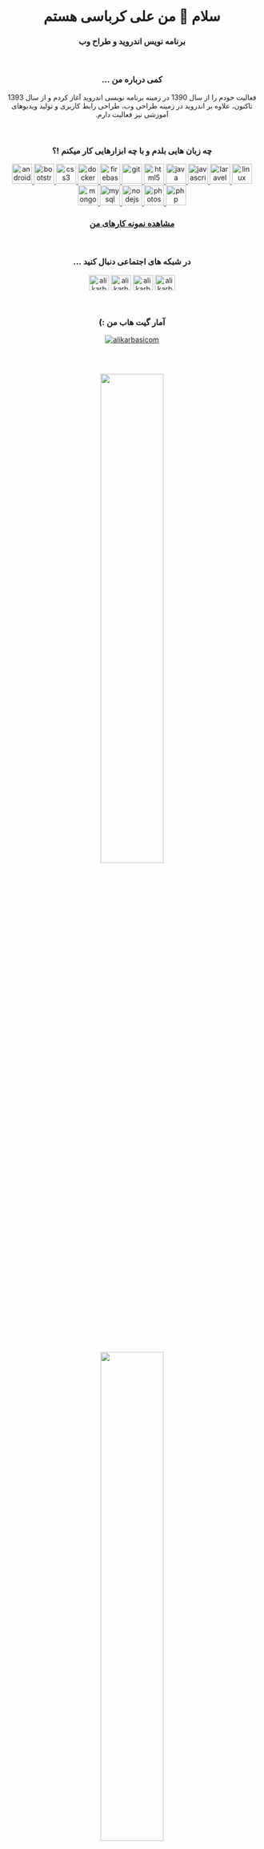 <h1 align="center">سلام 👋 من علی کرباسی هستم</h1>
<h3 align="center">برنامه نویس اندروید و طراح وب</h3>
<br>
<h3 align="center" dir="rtl">کمی درباره من ...</h3>
<p align="center" dir="rtl">فعالیت خودم را از سال 1390 در زمینه برنامه نویسی اندروید آغاز کردم و از سال 1393 تاکنون، علاوه بر اندروید در زمینه طراحی وب، طراحی رابط کاربری و تولید ویدیوهای آموزشی نیز فعالیت دارم.</p>
<br>
<h3 align="center" dir="rtl">چه زبان هایی بلدم و با چه ابزارهایی کار میکنم !؟</h3>
<p align="center"> <a href="https://developer.android.com" target="_blank"> <img src="https://devicons.github.io/devicon/devicon.git/icons/android/android-original-wordmark.svg" alt="android" width="40" height="40"/> </a> <a href="https://getbootstrap.com" target="_blank"> <img src="https://devicons.github.io/devicon/devicon.git/icons/bootstrap/bootstrap-plain.svg" alt="bootstrap" width="40" height="40"/> </a> <a href="https://www.w3schools.com/css/" target="_blank"> <img src="https://devicons.github.io/devicon/devicon.git/icons/css3/css3-original-wordmark.svg" alt="css3" width="40" height="40"/> </a> <a href="https://www.docker.com/" target="_blank"> <img src="https://devicons.github.io/devicon/devicon.git/icons/docker/docker-original-wordmark.svg" alt="docker" width="40" height="40"/> </a> <a href="https://firebase.google.com/" target="_blank"> <img src="https://www.vectorlogo.zone/logos/firebase/firebase-icon.svg" alt="firebase" width="40" height="40"/> </a> <a href="https://git-scm.com/" target="_blank"> <img src="https://www.vectorlogo.zone/logos/git-scm/git-scm-icon.svg" alt="git" width="40" height="40"/> </a> <a href="https://www.w3.org/html/" target="_blank"> <img src="https://devicons.github.io/devicon/devicon.git/icons/html5/html5-original-wordmark.svg" alt="html5" width="40" height="40"/> </a> <a href="https://www.java.com" target="_blank"> <img src="https://devicons.github.io/devicon/devicon.git/icons/java/java-original-wordmark.svg" alt="java" width="40" height="40"/> </a> <a href="https://developer.mozilla.org/en-US/docs/Web/JavaScript" target="_blank"> <img src="https://devicons.github.io/devicon/devicon.git/icons/javascript/javascript-original.svg" alt="javascript" width="40" height="40"/> </a> <a href="https://laravel.com/" target="_blank"> <img src="https://devicons.github.io/devicon/devicon.git/icons/laravel/laravel-plain-wordmark.svg" alt="laravel" width="40" height="40"/> </a> <a href="https://www.linux.org/" target="_blank"> <img src="https://devicons.github.io/devicon/devicon.git/icons/linux/linux-original.svg" alt="linux" width="40" height="40"/> </a> <a href="https://www.mongodb.com/" target="_blank"> <img src="https://devicons.github.io/devicon/devicon.git/icons/mongodb/mongodb-original-wordmark.svg" alt="mongodb" width="40" height="40"/> </a> <a href="https://www.mysql.com/" target="_blank"> <img src="https://devicons.github.io/devicon/devicon.git/icons/mysql/mysql-original-wordmark.svg" alt="mysql" width="40" height="40"/> </a> <a href="https://nodejs.org" target="_blank"> <img src="https://devicons.github.io/devicon/devicon.git/icons/nodejs/nodejs-original-wordmark.svg" alt="nodejs" width="40" height="40"/> </a> <a href="https://www.photoshop.com/en" target="_blank"> <img src="https://devicons.github.io/devicon/devicon.git/icons/photoshop/photoshop-plain.svg" alt="photoshop" width="40" height="40"/> </a> <a href="https://www.php.net" target="_blank"> <img src="https://devicons.github.io/devicon/devicon.git/icons/php/php-original.svg" alt="php" width="40" height="40"/> </a> </p>
<h3 align="center"><a href="https://alikarbasi.ir/about-me/portfolio.html" target="_blank">مشاهده نمونه کارهای من</a></h3>
<br>
<h3 align="center" dir="rtl">در شبکه های اجتماعی دنبال کنید ...</h3>
<p align="center">
<a href="https://twitter.com/alikarbasicom" target="blank"><img align="center" src="https://cdn.jsdelivr.net/npm/simple-icons@3.0.1/icons/twitter.svg" alt="alikarbasicom" height="30" width="40" /></a>
<a href="https://linkedin.com/in/alikarbasicom" target="blank"><img align="center" src="https://cdn.jsdelivr.net/npm/simple-icons@3.0.1/icons/linkedin.svg" alt="alikarbasicom" height="30" width="40" /></a>
<a href="https://instagram.com/alikarbasicom" target="blank"><img align="center" src="https://cdn.jsdelivr.net/npm/simple-icons@3.0.1/icons/instagram.svg" alt="alikarbasicom" height="30" width="40" /></a>
<a href="https://www.youtube.com/c/alikarbasi" target="blank"><img align="center" src="https://cdn.jsdelivr.net/npm/simple-icons@3.0.1/icons/youtube.svg" alt="alikarbasi" height="30" width="40" /></a>
</p>
<br>
<h3 align="center" dir="rtl">آمار گیت هاب من :)</h3>
<p align="center"> <a href="https://github.com/ryo-ma/github-profile-trophy"><img src="https://github-profile-trophy.vercel.app/?username=alikarbasicom" alt="alikarbasicom" /></a></p>
<br>
<h2 align="center">
<a href="https://alikarbasi.ir/saiga" target="_blank"><img src="https://alikarbasi.ir/assets/img/Saiga-Dl-Banner.png" width="50%"/></a>
<a href="https://www.youtube.com/channel/UCKGR_7uZ0UQpDZMPfAZ_S8Q?sub_confirmation=1" target="_blank"><img src="https://alikarbasi.ir/assets/img/YouTube-Banner.png" width="50%"/></a>
</h2>
